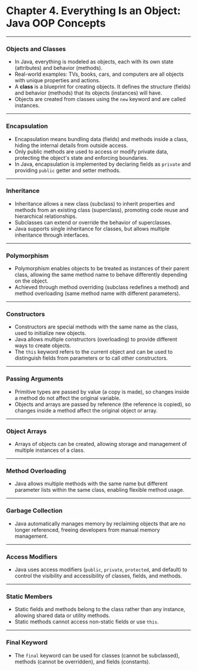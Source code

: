 # Chapter 4. Everything Is an Object: Java OOP Concepts

---

### Objects and Classes

- In Java, everything is modeled as objects, each with its own state (attributes) and behavior (methods).
- Real-world examples: TVs, books, cars, and computers are all objects with unique properties and actions.
- A **class** is a blueprint for creating objects. It defines the structure (fields) and behavior (methods) that its objects (instances) will have.
- Objects are created from classes using the `new` keyword and are called instances.

---

### Encapsulation

- Encapsulation means bundling data (fields) and methods inside a class, hiding the internal details from outside access.
- Only public methods are used to access or modify private data, protecting the object's state and enforcing boundaries.
- In Java, encapsulation is implemented by declaring fields as `private` and providing `public` getter and setter methods.

---

### Inheritance

- Inheritance allows a new class (subclass) to inherit properties and methods from an existing class (superclass), promoting code reuse and hierarchical relationships.
- Subclasses can extend or override the behavior of superclasses.
- Java supports single inheritance for classes, but allows multiple inheritance through interfaces.

---

### Polymorphism

- Polymorphism enables objects to be treated as instances of their parent class, allowing the same method name to behave differently depending on the object.
- Achieved through method overriding (subclass redefines a method) and method overloading (same method name with different parameters).

---

### Constructors

- Constructors are special methods with the same name as the class, used to initialize new objects.
- Java allows multiple constructors (overloading) to provide different ways to create objects.
- The `this` keyword refers to the current object and can be used to distinguish fields from parameters or to call other constructors.

---

### Passing Arguments

- Primitive types are passed by value (a copy is made), so changes inside a method do not affect the original variable.
- Objects and arrays are passed by reference (the reference is copied), so changes inside a method affect the original object or array.

---

### Object Arrays

- Arrays of objects can be created, allowing storage and management of multiple instances of a class.

---

### Method Overloading

- Java allows multiple methods with the same name but different parameter lists within the same class, enabling flexible method usage.

---

### Garbage Collection

- Java automatically manages memory by reclaiming objects that are no longer referenced, freeing developers from manual memory management.

---

### Access Modifiers

- Java uses access modifiers (`public`, `private`, `protected`, and default) to control the visibility and accessibility of classes, fields, and methods.

---

### Static Members

- Static fields and methods belong to the class rather than any instance, allowing shared data or utility methods.
- Static methods cannot access non-static fields or use `this`.

---

### Final Keyword

- The `final` keyword can be used for classes (cannot be subclassed), methods (cannot be overridden), and fields (constants).
